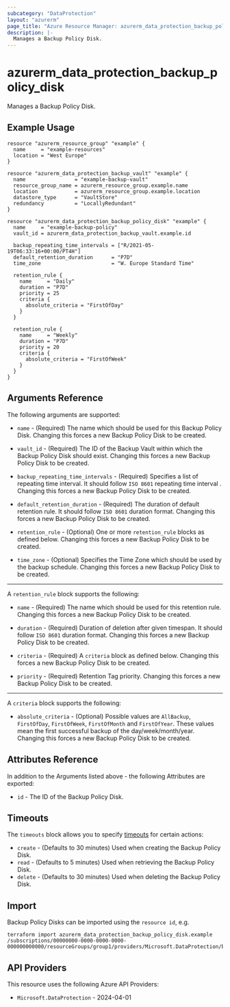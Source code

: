```yaml
---
subcategory: "DataProtection"
layout: "azurerm"
page_title: "Azure Resource Manager: azurerm_data_protection_backup_policy_disk"
description: |-
  Manages a Backup Policy Disk.
---
```


# azurerm_data_protection_backup_policy_disk

Manages a Backup Policy Disk.

## Example Usage

```hcl
resource "azurerm_resource_group" "example" {
  name     = "example-resources"
  location = "West Europe"
}

resource "azurerm_data_protection_backup_vault" "example" {
  name                = "example-backup-vault"
  resource_group_name = azurerm_resource_group.example.name
  location            = azurerm_resource_group.example.location
  datastore_type      = "VaultStore"
  redundancy          = "LocallyRedundant"
}

resource "azurerm_data_protection_backup_policy_disk" "example" {
  name     = "example-backup-policy"
  vault_id = azurerm_data_protection_backup_vault.example.id

  backup_repeating_time_intervals = ["R/2021-05-19T06:33:16+00:00/PT4H"]
  default_retention_duration      = "P7D"
  time_zone                       = "W. Europe Standard Time"

  retention_rule {
    name     = "Daily"
    duration = "P7D"
    priority = 25
    criteria {
      absolute_criteria = "FirstOfDay"
    }
  }

  retention_rule {
    name     = "Weekly"
    duration = "P7D"
    priority = 20
    criteria {
      absolute_criteria = "FirstOfWeek"
    }
  }
}
```

## Arguments Reference

The following arguments are supported:

* `name` - (Required) The name which should be used for this Backup Policy Disk. Changing this forces a new Backup Policy Disk to be created.

* `vault_id` - (Required) The ID of the Backup Vault within which the Backup Policy Disk should exist. Changing this forces a new Backup Policy Disk to be created.

* `backup_repeating_time_intervals` - (Required) Specifies a list of repeating time interval. It should follow `ISO 8601` repeating time interval . Changing this forces a new Backup Policy Disk to be created.

* `default_retention_duration` - (Required) The duration of default retention rule. It should follow `ISO 8601` duration format. Changing this forces a new Backup Policy Disk to be created.

* `retention_rule` - (Optional) One or more `retention_rule` blocks as defined below. Changing this forces a new Backup Policy Disk to be created.

* `time_zone` - (Optional) Specifies the Time Zone which should be used by the backup schedule. Changing this forces a new Backup Policy Disk to be created.

---

A `retention_rule` block supports the following:

* `name` - (Required) The name which should be used for this retention rule. Changing this forces a new Backup Policy Disk to be created.

* `duration` - (Required) Duration of deletion after given timespan. It should follow `ISO 8601` duration format. Changing this forces a new Backup Policy Disk to be created.

* `criteria` - (Required) A `criteria` block as defined below. Changing this forces a new Backup Policy Disk to be created.

* `priority` - (Required) Retention Tag priority. Changing this forces a new Backup Policy Disk to be created.

---

A `criteria` block supports the following:

* `absolute_criteria` - (Optional) Possible values are `AllBackup`, `FirstOfDay`, `FirstOfWeek`, `FirstOfMonth` and `FirstOfYear`. These values mean the first successful backup of the day/week/month/year. Changing this forces a new Backup Policy Disk to be created.

## Attributes Reference

In addition to the Arguments listed above - the following Attributes are exported:

* `id` - The ID of the Backup Policy Disk.

## Timeouts

The `timeouts` block allows you to specify [timeouts](https://developer.hashicorp.com/terraform/language/resources/configure#define-operation-timeouts) for certain actions:

* `create` - (Defaults to 30 minutes) Used when creating the Backup Policy Disk.
* `read` - (Defaults to 5 minutes) Used when retrieving the Backup Policy Disk.
* `delete` - (Defaults to 30 minutes) Used when deleting the Backup Policy Disk.

## Import

Backup Policy Disks can be imported using the `resource id`, e.g.

```shell
terraform import azurerm_data_protection_backup_policy_disk.example /subscriptions/00000000-0000-0000-0000-000000000000/resourceGroups/group1/providers/Microsoft.DataProtection/backupVaults/vault1/backupPolicies/backupPolicy1
```

## API Providers
<!-- This section is generated, changes will be overwritten -->
This resource uses the following Azure API Providers:

* `Microsoft.DataProtection` - 2024-04-01
